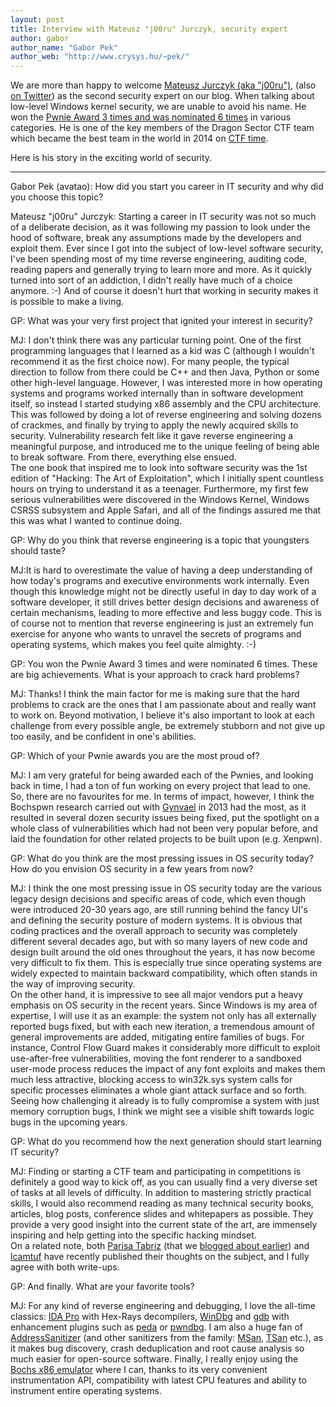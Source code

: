 ```yaml
---
layout: post
title: Interview with Mateusz "j00ru" Jurczyk, security expert
author: gabor
author_name: "Gabor Pek"
author_web: "http://www.crysys.hu/~pek/"
---
```

We are more than happy to welcome [Mateusz Jurczyk (aka "j00ru")](http://j00ru.vexillium.org/), (also [on Twitter](https://twitter.com/j00ru)) as the second security expert on our blog. When talking about low-level Windows kernel security, we are unable to avoid his name. He won the [Pwnie Award 3 times and was nominated 6 times](http://pwnies.com/) in various categories. He is one of the key members of the Dragon Sector CTF team which became the best team in the world in 2014 on [CTF time](https://ctftime.org).

Here is his story in the exciting world of security.
<!--excerpt-->

----

<span class="post question">Gabor Pek (avatao): How did you start you career in IT security and why did you choose this topic?</span>

<span class="post answer">Mateusz "j00ru" Jurczyk: </span>Starting a career in IT security was not so much of a deliberate decision, as it was following my passion to look under the hood of software, break any assumptions made by the developers and exploit them. Ever since I got into the subject of low-level software security, I've been spending most of my time reverse engineering, auditing code, reading papers and generally trying to learn more and more. As it quickly turned into sort of an addiction, I didn't really have much of a choice anymore. :-) And of course it doesn't hurt that working in security makes it is possible to make a living.

<span class="post question">GP: What was your very first project that ignited your interest in security?</span>

<span class="post answer">MJ:</span> I don't think there was any particular turning point. One of the first programming languages that I learned as a kid was C (although I wouldn't recommend it as the first choice now). For many people, the typical direction to follow from there could be C++ and then Java, Python or some other high-level language. However, I was interested more in how operating systems and programs worked internally than in software development itself, so instead I started studying x86 assembly and the CPU architecture. This was followed by doing a lot of reverse engineering and solving dozens of crackmes, and finally by trying to apply the newly acquired skills to security. Vulnerability research felt like it gave reverse engineering a meaningful purpose, and introduced me to the unique feeling of being able to break software. From there, everything else ensued.
<br>
The one book that inspired me to look into software security was the 1st edition of "Hacking: The Art of Exploitation", which I initially spent countless hours on trying to understand it as a teenager. Furthermore, my first few serious vulnerabilities were discovered in the Windows Kernel, Windows CSRSS subsystem and Apple Safari, and all of the findings assured me that this was what I wanted to continue doing.

<span class="post question">GP: Why do you think that reverse engineering is a topic that youngsters should taste?</span>

<span class="post answer">MJ:</span>It is hard to overestimate the value of having a deep understanding of how today's programs and executive environments work internally. Even though this knowledge might not be directly useful in day to day work of a software developer, it still drives better design decisions and awareness of certain mechanisms, leading to more effective and less buggy code. This is of course not to mention that reverse engineering is just an extremely fun exercise for anyone who wants to unravel the secrets of programs and operating systems, which makes you feel quite almighty. :-)


<span class="post question">GP: You won the Pwnie Award 3 times and were nominated 6 times. These are big achievements. What is your approach to crack hard problems?
</span>

<span class="post answer">MJ:</span> Thanks! I think the main factor for me is making sure that the hard problems to crack are the ones that I am passionate about and really want to work on. Beyond motivation, I believe it's also important to look at each challenge from every possible angle, be extremely stubborn and not give up too easily, and be confident in one's abilities.

<span class="post question">GP: Which of your Pwnie awards you are the most proud of?</span>

<span class="post answer">MJ:</span> I am very grateful for being awarded each of the Pwnies, and looking back in time, I had a ton of fun working on every project that lead to one. So, there are no favourites for me. In terms of impact, however, I think the Bochspwn research carried out with [Gynvael](https://twitter.com/gynvael) in 2013 had the most, as it resulted in several dozen security issues being fixed, put the spotlight on a whole class of vulnerabilities which had not been very popular before, and laid the foundation for other related projects to be built upon (e.g. Xenpwn).

<span class="post question">GP: What do you think are the most pressing issues in OS security today? How do you envision OS security in a few years from now?</span>

<span class="post answer">MJ:</span> I think the one most pressing issue in OS security today are the various legacy design decisions and specific areas of code, which even though were introduced 20-30 years ago, are still running behind the fancy UI's and defining the security posture of modern systems. It is obvious that coding practices and the overall approach to security was completely different several decades ago, but with so many layers of new code and design built around the old ones throughout the years, it has now become very difficult to fix them. This is especially true since operating systems are widely expected to maintain backward compatibility, which often stands in the way of improving security.
<br>
On the other hand, it is impressive to see all major vendors put a heavy emphasis on OS security in the recent years. Since Windows is my area of expertise, I will use it as an example: the system not only has all externally reported bugs fixed, but with each new iteration, a tremendous amount of general improvements are added, mitigating entire families of bugs. For instance, Control Flow Guard makes it considerably more difficult to exploit use-after-free vulnerabilities, moving the font renderer to a sandboxed user-mode process reduces the impact of any font exploits and makes them much less attractive, blocking access to win32k.sys system calls for specific processes eliminates a whole giant attack surface and so forth.
<br>
Seeing how challenging it already is to fully compromise a system with just memory corruption bugs, I think we might see a visible shift towards logic bugs in the upcoming years.

<span class="post question">GP: What do you recommend how the next generation should start learning IT security?</span>

<span class="post answer">MJ:</span> Finding or starting a CTF team and participating in competitions is definitely a good way to kick off, as you can usually find a very diverse set of tasks at all levels of difficulty. In addition to mastering strictly practical skills, I would also recommend reading as many technical security books, articles, blog posts, conference slides and whitepapers as possible. They provide a very good insight into the current state of the art, are immensely inspiring and help getting into the specific hacking mindset.
<br>
On a related note, both [Parisa Tabriz](https://medium.freecodecamp.com/so-you-want-to-work-in-security-bc6c10157d23#.j1pnq71qf) (that we [blogged about earlier](https://blog.avatao.com/Your-first-avatao-Tuesday/)) and [lcamtuf](https://lcamtuf.blogspot.com/2016/08/so-you-want-to-work-in-security-but-are.html) have recently published their thoughts on the subject, and I fully agree with both write-ups.

<span class="post question">GP: And finally. What are your favorite tools?</span>

<span class="post answer">MJ:</span> For any kind of reverse engineering and debugging, I love the all-time classics: [IDA Pro](https://www.hex-rays.com/products/ida/) with Hex-Rays decompilers, [WinDbg](https://msdn.microsoft.com/en-us/library/windows/hardware/ff551063(v=vs.85).aspx) and [gdb](https://www.gnu.org/software/gdb/) with enhancement plugins such as [peda](https://github.com/longld/peda) or [pwndbg](https://github.com/pwndbg/pwndbg). I am also a huge fan of [AddressSanitizer](https://github.com/google/sanitizers/wiki/AddressSanitizer) (and other sanitizers from the family: [MSan](https://github.com/google/sanitizers/wiki/MemorySanitizer), [TSan](https://github.com/google/sanitizers/wiki/ThreadSanitizerCppManual) etc.), as it makes bug discovery, crash deduplication and root cause analysis so much easier for open-source software. Finally, I really enjoy using the [Bochs x86 emulator](http://bochs.sourceforge.net/) where I can, thanks to its very convenient instrumentation API, compatibility with latest CPU features and ability to instrument entire operating systems.


